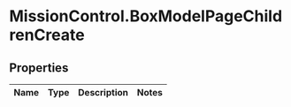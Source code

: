 # MissionControl.BoxModelPageChildrenCreate

## Properties
Name | Type | Description | Notes
------------ | ------------- | ------------- | -------------
